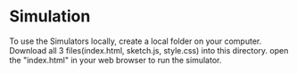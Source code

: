 # Simulation

To use the Simulators locally, create a local folder on your computer.
Download all 3 files(index.html, sketch.js, style.css) into this directory.
open the "index.html" in your web browser to run the simulator.
